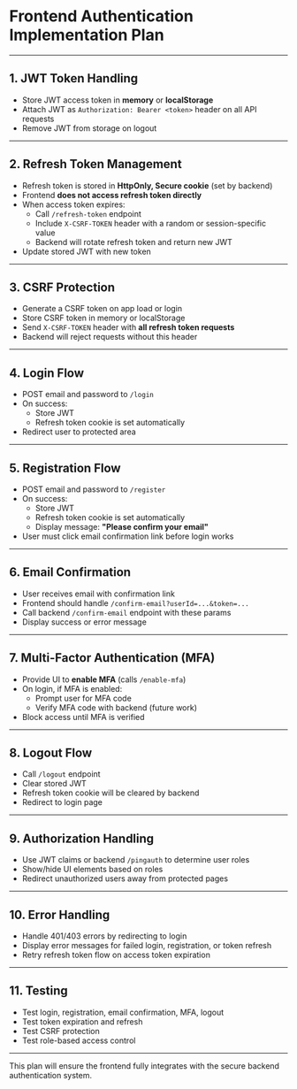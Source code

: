 # Frontend Authentication Implementation Plan

---

## 1. JWT Token Handling

- Store JWT access token in **memory** or **localStorage**
- Attach JWT as `Authorization: Bearer <token>` header on all API requests
- Remove JWT from storage on logout

---

## 2. Refresh Token Management

- Refresh token is stored in **HttpOnly, Secure cookie** (set by backend)
- Frontend **does not access refresh token directly**
- When access token expires:
  - Call `/refresh-token` endpoint
  - Include `X-CSRF-TOKEN` header with a random or session-specific value
  - Backend will rotate refresh token and return new JWT
- Update stored JWT with new token

---

## 3. CSRF Protection

- Generate a CSRF token on app load or login
- Store CSRF token in memory or localStorage
- Send `X-CSRF-TOKEN` header with **all refresh token requests**
- Backend will reject requests without this header

---

## 4. Login Flow

- POST email and password to `/login`
- On success:
  - Store JWT
  - Refresh token cookie is set automatically
- Redirect user to protected area

---

## 5. Registration Flow

- POST email and password to `/register`
- On success:
  - Store JWT
  - Refresh token cookie is set automatically
  - Display message: **"Please confirm your email"**
- User must click email confirmation link before login works

---

## 6. Email Confirmation

- User receives email with confirmation link
- Frontend should handle `/confirm-email?userId=...&token=...`
- Call backend `/confirm-email` endpoint with these params
- Display success or error message

---

## 7. Multi-Factor Authentication (MFA)

- Provide UI to **enable MFA** (calls `/enable-mfa`)
- On login, if MFA is enabled:
  - Prompt user for MFA code
  - Verify MFA code with backend (future work)
- Block access until MFA is verified

---

## 8. Logout Flow

- Call `/logout` endpoint
- Clear stored JWT
- Refresh token cookie will be cleared by backend
- Redirect to login page

---

## 9. Authorization Handling

- Use JWT claims or backend `/pingauth` to determine user roles
- Show/hide UI elements based on roles
- Redirect unauthorized users away from protected pages

---

## 10. Error Handling

- Handle 401/403 errors by redirecting to login
- Display error messages for failed login, registration, or token refresh
- Retry refresh token flow on access token expiration

---

## 11. Testing

- Test login, registration, email confirmation, MFA, logout
- Test token expiration and refresh
- Test CSRF protection
- Test role-based access control

---

This plan will ensure the frontend fully integrates with the secure backend authentication system.